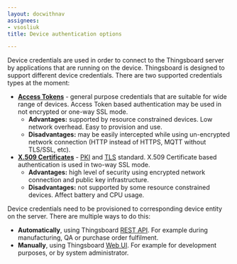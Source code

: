 ```yaml
---
layout: docwithnav
assignees:
- vsosliuk
title: Device authentication options

---
```


Device credentials are used in order to connect to the Thingsboard server by applications that are running on the device.
Thingsboard is designed to support different device credentials. There are two supported credentials types at the moment:  

 - [**Access Tokens**](/docs/user-guide/access-token) - general purpose credentials that are suitable for wide range of devices. 
 Access Token based authentication may be used in not encrypted or one-way SSL mode.
   - **Advantages:** supported by resource constrained devices. Low network overhead. Easy to provision and use.
   - **Disadvantages:** may be easily intercepted while using un-encrypted network connection (HTTP instead of HTTPS, MQTT without TLS/SSL, etc).
 - [**X.509 Certificates**](/docs/user-guide/certificates) - [PKI](https://en.wikipedia.org/wiki/Public_key_infrastructure) and [TLS](https://en.wikipedia.org/wiki/Transport_Layer_Security) standard. 
 X.509 Certificate based authentication is used in two-way SSL mode.
   - **Advantages:** high level of security using encrypted network connection and public key infrastructure.
   - **Disadvantages:** not supported by some resource constrained devices. Affect battery and CPU usage.

Device credentials need to be provisioned to corresponding device entity on the server. 
There are multiple ways to do this:

 - **Automatically**, using Thingsboard [REST API](/docs/reference/rest-api/). For example during manufacturing, QA or purchase order fulfilment.
 - **Manually**, using Thingsboard [Web UI](/docs/user-guide/ui/devices/#manage-device-credentials). For example for development purposes, or by system administrator.


